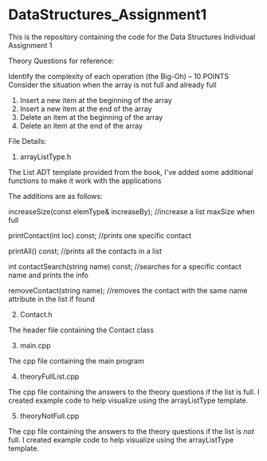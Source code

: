 # DataStructures_Assignment1
This is the repository containing the code for the Data Structures Individual Assignment 1

Theory Questions for reference:

Identify the complexity of each operation (the Big-Oh) – 10 POINTS
Consider the situation when the array is not full and already full
1.	Insert a new item at the beginning of the array
2.	Insert a new item at the end of the array
3.	Delete an item at the beginning of the array
4.	Delete an item at the end of the array


File Details:
1. arrayListType.h

The List ADT template provided from the book, I've added some additional functions to make it work with the applications

The additions are as follows:

increaseSize(const elemType& increaseBy);
    //increase a list maxSize when full

printContact(int loc) const;
    //prints one specific contact

printAll() const;
    //prints all the contacts in a list

int contactSearch(string name) const;
        //searches for a specific contact name and prints the info

removeContact(string name);
    //removes the contact with the same name attribute in the list if found


2. Contact.h

The header file containing the Contact class

3. main.cpp

The cpp file containing the main program

4. theoryFullList.cpp

The cpp file containing the answers to the theory questions if the list is full. I created example code to help visualize using the arrayListType template.

5. theoryNotFull.cpp

The cpp file containing the answers to the theory questions if the list is *not* full. I created example code to help visualize using the arrayListType template.
